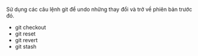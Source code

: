 Sử dụng các câu lệnh git để undo những thay đổi và trở về phiên bản trước đó.

- git checkout
- git reset
- git revert 
- git stash
